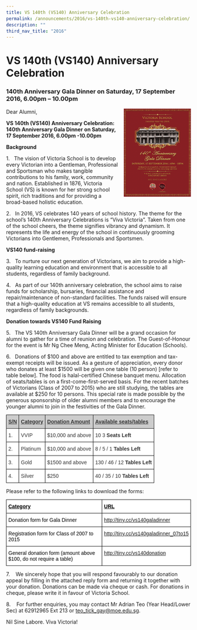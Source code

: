 ```yaml
---
title: VS 140th (VS140) Anniversary Celebration
permalink: /announcements/2016/vs-140th-vs140-anniversary-celebration/
description: ""
third_nav_title: "2016"
---
```

# **VS 140th (VS140) Anniversary Celebration**

### 140th Anniversary Gala Dinner on Saturday, 17 September 2016, 6.00pm – 10.00pm


<img src="/images/Gala-Dinner-Poster-tn2.png" style="width:183px;height:240px;margin-left:15px;" align = "right">


Dear Alumni,

**VS 140th (VS140) Anniversary Celebration:**  
**140th Anniversary Gala Dinner** **on Saturday, 17 September 2016, 6.00pm -10.00pm**

**Background**

1\.   The vision of Victoria School is to develop every Victorian into a Gentleman, Professional and Sportsman who makes tangible contributions to his family, work, community and nation. Established in 1876, Victoria School (VS) is known for her strong school spirit, rich traditions and for providing a broad-based holistic education.

2\.   In 2016, VS celebrates 140 years of school history. The theme for the school’s 140th Anniversary Celebrations is “Viva Victoria”. Taken from one of the school cheers, the theme signifies vibrancy and dynamism. It represents the life and energy of the school in continuously grooming Victorians into Gentlemen, Professionals and Sportsmen.

**VS140 fund-raising**

3\.   To nurture our next generation of Victorians, we aim to provide a high-quality learning education and environment that is accessible to all students, regardless of family background.

4\.   As part of our 140th anniversary celebration, the school aims to raise funds for scholarship, bursaries, financial assistance and repair/maintenance of non-standard facilities. The funds raised will ensure that a high-quality education at VS remains accessible to all students, regardless of family backgrounds.

**Donation towards VS140 Fund Raising**

5\.   The VS 140th Anniversary Gala Dinner will be a grand occasion for alumni to gather for a time of reunion and celebration. The Guest-of-Honour for the event is Mr Ng Chee Meng, Acting Minister for Education (Schools).

6\.   Donations of $100 and above are entitled to tax exemption and tax-exempt receipts will be issued. As a gesture of appreciation, every donor who donates at least $1500 will be given one table (10 person) \[refer to table below\]. The food is halal-certified Chinese banquet menu. Allocation of seats/tables is on a first-come-first-served basis. For the recent batches of Victorians (Class of 2007 to 2015) who are still studying, the tables are available at $250 for 10 persons. This special rate is made possible by the generous sponsorship of older alumni members and to encourage the younger alumni to join in the festivities of the Gala Dinner.

<table style="border-collapse:collapse;border-spacing:0" class="tg"><thead><tr><th style="background-color:#cccccc;border-color:#000000;border-style:solid;border-width:1px;color:#333333;font-family:Arial, sans-serif;font-size:14px;font-weight:bold;overflow:hidden;padding:10px 5px;text-align:left;text-decoration:underline;vertical-align:top;word-break:normal">S/N</th><th style="background-color:#cccccc;border-color:#000000;border-style:solid;border-width:1px;color:#333333;font-family:Arial, sans-serif;font-size:14px;font-weight:bold;overflow:hidden;padding:10px 5px;text-align:left;text-decoration:underline;vertical-align:top;word-break:normal">Category</th><th style="background-color:#cccccc;border-color:#000000;border-style:solid;border-width:1px;color:#333333;font-family:Arial, sans-serif;font-size:14px;font-weight:bold;overflow:hidden;padding:10px 5px;text-align:left;text-decoration:underline;vertical-align:top;word-break:normal">Donation Amount</th><th style="background-color:#cccccc;border-color:#000000;border-style:solid;border-width:1px;color:#333333;font-family:Arial, sans-serif;font-size:14px;font-weight:bold;overflow:hidden;padding:10px 5px;text-align:left;text-decoration:underline;vertical-align:top;word-break:normal">Available seats/tables</th></tr></thead><tbody><tr><td style="background-color:#FFF;border-color:#000000;border-style:solid;border-width:1px;color:#333333;font-family:Arial, sans-serif;font-size:14px;overflow:hidden;padding:10px 5px;text-align:left;vertical-align:top;word-break:normal">1.</td><td style="background-color:#FFF;border-color:#000000;border-style:solid;border-width:1px;color:#333333;font-family:Arial, sans-serif;font-size:14px;overflow:hidden;padding:10px 5px;text-align:left;vertical-align:top;word-break:normal">VVIP</td><td style="background-color:#FFF;border-color:#000000;border-style:solid;border-width:1px;color:#333333;font-family:Arial, sans-serif;font-size:14px;overflow:hidden;padding:10px 5px;text-align:left;vertical-align:top;word-break:normal">$10,000 and above</td><td style="background-color:#FFF;border-color:#000000;border-style:solid;border-width:1px;color:#333333;font-family:Arial, sans-serif;font-size:14px;overflow:hidden;padding:10px 5px;text-align:left;vertical-align:top;word-break:normal">10 3 <span style="font-weight:700">Seats Left</span></td></tr><tr><td style="background-color:#FFF;border-color:#000000;border-style:solid;border-width:1px;color:#333333;font-family:Arial, sans-serif;font-size:14px;overflow:hidden;padding:10px 5px;text-align:left;vertical-align:top;word-break:normal">2.</td><td style="background-color:#FFF;border-color:#000000;border-style:solid;border-width:1px;color:#333333;font-family:Arial, sans-serif;font-size:14px;overflow:hidden;padding:10px 5px;text-align:left;vertical-align:top;word-break:normal">Platinum</td><td style="background-color:#FFF;border-color:#000000;border-style:solid;border-width:1px;color:#333333;font-family:Arial, sans-serif;font-size:14px;overflow:hidden;padding:10px 5px;text-align:left;vertical-align:top;word-break:normal">$10,000 and above</td><td style="background-color:#FFF;border-color:#000000;border-style:solid;border-width:1px;color:#333333;font-family:Arial, sans-serif;font-size:14px;overflow:hidden;padding:10px 5px;text-align:left;vertical-align:top;word-break:normal">8 / 5 / 1 <span style="font-weight:700">Tables Left</span></td></tr><tr><td style="background-color:#FFF;border-color:#000000;border-style:solid;border-width:1px;color:#333333;font-family:Arial, sans-serif;font-size:14px;overflow:hidden;padding:10px 5px;text-align:left;vertical-align:top;word-break:normal">3.</td><td style="background-color:#FFF;border-color:#000000;border-style:solid;border-width:1px;color:#333333;font-family:Arial, sans-serif;font-size:14px;overflow:hidden;padding:10px 5px;text-align:left;vertical-align:top;word-break:normal">Gold</td><td style="background-color:#FFF;border-color:#000000;border-style:solid;border-width:1px;color:#333333;font-family:Arial, sans-serif;font-size:14px;overflow:hidden;padding:10px 5px;text-align:left;vertical-align:top;word-break:normal">$1500 and above</td><td style="background-color:#FFF;border-color:#000000;border-style:solid;border-width:1px;color:#333333;font-family:Arial, sans-serif;font-size:14px;overflow:hidden;padding:10px 5px;text-align:left;vertical-align:top;word-break:normal">130 / 46 / 12 <span style="font-weight:700">Tables Left</span></td></tr><tr><td style="background-color:#FFF;border-color:#000000;border-style:solid;border-width:1px;color:#333333;font-family:Arial, sans-serif;font-size:14px;overflow:hidden;padding:10px 5px;text-align:left;vertical-align:top;word-break:normal">4.</td><td style="background-color:#FFF;border-color:#000000;border-style:solid;border-width:1px;color:#333333;font-family:Arial, sans-serif;font-size:14px;overflow:hidden;padding:10px 5px;text-align:left;vertical-align:top;word-break:normal">Silver</td><td style="background-color:#FFF;border-color:#000000;border-style:solid;border-width:1px;color:#333333;font-family:Arial, sans-serif;font-size:14px;overflow:hidden;padding:10px 5px;text-align:left;vertical-align:top;word-break:normal">$250</td><td style="background-color:#FFF;border-color:#000000;border-style:solid;border-width:1px;color:#333333;font-family:Arial, sans-serif;font-size:14px;overflow:hidden;padding:10px 5px;text-align:left;vertical-align:top;word-break:normal">40 / 35 / 10 <span style="font-weight:700">Tables Left</span></td></tr></tbody></table>

Please refer to the following links to download the forms:

<table style="border-collapse:collapse;border-spacing:0" class="tg"><thead><tr><th style="background-color:#FFF;border-color:#000000;border-style:solid;border-width:1px;color:#000000;font-family:Arial, sans-serif;font-size:14px;font-weight:bold;overflow:hidden;padding:10px 5px;text-align:left;text-decoration:underline;vertical-align:top;word-break:normal">Category</th><th style="background-color:#FFF;border-color:#000000;border-style:solid;border-width:1px;color:#000000;font-family:Arial, sans-serif;font-size:14px;font-weight:bold;overflow:hidden;padding:10px 5px;text-align:left;text-decoration:underline;vertical-align:top;word-break:normal">URL</th></tr></thead><tbody><tr><td style="background-color:#FFF;border-color:#000000;border-style:solid;border-width:1px;color:#000000;font-family:Arial, sans-serif;font-size:14px;overflow:hidden;padding:10px 5px;text-align:left;vertical-align:top;word-break:normal">Donation form for Gala Dinner</td><td style="background-color:#FFF;border-color:#000000;border-style:solid;border-width:1px;color:#000000;font-family:Arial, sans-serif;font-size:14px;overflow:hidden;padding:10px 5px;text-align:left;vertical-align:top;word-break:normal"><a href="http://tiny.cc/vs140galadinner" target="_blank" rel="noopener noreferrer"><span style="text-decoration:none;background-color:transparent">http://tiny.cc/vs140galadinner</span></a></td></tr><tr><td style="background-color:#FFF;border-color:#000000;border-style:solid;border-width:1px;color:#000000;font-family:Arial, sans-serif;font-size:14px;overflow:hidden;padding:10px 5px;text-align:left;vertical-align:top;word-break:normal">Registration form for Class of 2007 to 2015</td><td style="background-color:#FFF;border-color:#000000;border-style:solid;border-width:1px;color:#000000;font-family:Arial, sans-serif;font-size:14px;overflow:hidden;padding:10px 5px;text-align:left;vertical-align:top;word-break:normal"><a href="http://tiny.cc/vs140galadinner_07to15" target="_blank" rel="noopener noreferrer"><span style="text-decoration:none;background-color:transparent">http://tiny.cc/vs140galadinner_07to15</span></a></td></tr><tr><td style="background-color:#FFF;border-color:#000000;border-style:solid;border-width:1px;color:#000000;font-family:Arial, sans-serif;font-size:14px;overflow:hidden;padding:10px 5px;text-align:left;vertical-align:top;word-break:normal">General donation form (amount above $100, do not require a table)</td><td style="background-color:#FFF;border-color:#000000;border-style:solid;border-width:1px;color:#000000;font-family:Arial, sans-serif;font-size:14px;overflow:hidden;padding:10px 5px;text-align:left;vertical-align:top;word-break:normal"><a href="http://tiny.cc/vs140donation" target="_blank" rel="noopener noreferrer"><span style="text-decoration:none;background-color:transparent">http://tiny.cc/vs140donation</span></a></td></tr></tbody></table>

7\.    We sincerely hope that you will respond favourably to our donation appeal by filling in the attached reply form and returning it together with your donation. Donations can be made via cheque or cash. For donations in cheque, please write it in favour of Victoria School.

8\.    For further enquiries, you may contact Mr Adrian Teo (Year Head/Lower Sec) at 62912965 Ext 213 or [teo\_tick\_gay@moe.edu.sg](mailto:teo\_tick\_gay@moe.edu.sg).

Nil Sine Labore. Viva Victoria!